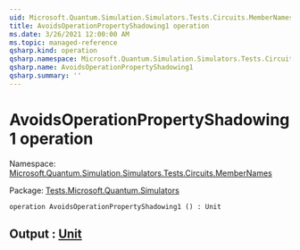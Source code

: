```yaml
---
uid: Microsoft.Quantum.Simulation.Simulators.Tests.Circuits.MemberNames.AvoidsOperationPropertyShadowing1
title: AvoidsOperationPropertyShadowing1 operation
ms.date: 3/26/2021 12:00:00 AM
ms.topic: managed-reference
qsharp.kind: operation
qsharp.namespace: Microsoft.Quantum.Simulation.Simulators.Tests.Circuits.MemberNames
qsharp.name: AvoidsOperationPropertyShadowing1
qsharp.summary: ''
---
```


# AvoidsOperationPropertyShadowing1 operation

Namespace: [Microsoft.Quantum.Simulation.Simulators.Tests.Circuits.MemberNames](xref:Microsoft.Quantum.Simulation.Simulators.Tests.Circuits.MemberNames)

Package: [Tests.Microsoft.Quantum.Simulators](https://nuget.org/packages/Tests.Microsoft.Quantum.Simulators)




```qsharp
operation AvoidsOperationPropertyShadowing1 () : Unit
```


## Output : [Unit](xref:microsoft.quantum.lang-ref.unit)

